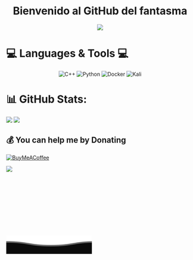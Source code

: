 <div align="center">
<h1>Bienvenido al GitHub del fantasma</h3>
</div>

<div align="center">

  [![](https://visitcount.itsvg.in/api?id=Sudo-Casper&icon=5&color=1)](https://visitcount.itsvg.in)

</div>

<div align="left">
<h1>💻 Languages & Tools 💻</h3>
</div>
<div align="center">

![C++](https://img.shields.io/badge/c++-%2300599C.svg?style=for-the-badge&logo=c%2B%2B&logoColor=white)
![Python](https://img.shields.io/badge/python-3670A0?style=for-the-badge&logo=python&logoColor=ffdd54)
![Docker](https://img.shields.io/badge/docker-%230db7ed.svg?style=for-the-badge&logo=docker&logoColor=white)
![Kali](https://img.shields.io/badge/Kali-268BEE?style=for-the-badge&logo=kalilinux&logoColor=white)

</div>

# 📊 GitHub Stats:

![](https://github-readme-stats.vercel.app/api?username=Sudo-Casper&theme=catppuccin_mocha&hide_border=false&include_all_commits=false&count_private=false)
![](https://github-readme-stats.vercel.app/api/top-langs/?username=Sudo-Casper&theme=catppuccin_mocha&hide_border=false&include_all_commits=false&count_private=false&layout=compact)

## 💰 You can help me by Donating
[![BuyMeACoffee](https://img.shields.io/badge/Buy%20Me%20a%20Coffee-ffdd00?style=for-the-badge&logo=buy-me-a-coffee&logoColor=black)](https://buymeacoffee.com/https://buymeacoffee.com/nicomanci) 

 
<img src="https://i.giphy.com/media/v1.Y2lkPTc5MGI3NjExd2l2bnNnZTVpdXV0ZmR5bGkzdjNkdzNtcHc4eXE5aDJwNXFyZnJ5dSZlcD12MV9pbnRlcm5hbF9naWZfYnlfaWQmY3Q9cw/k76eCxLAYwyjyFXClf/giphy.gif" 
width="200"
align="cente"/>

<svg>
<img src="assets/img/Bottom_down.svg">
</svg>
